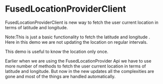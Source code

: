 # FusedLocationProviderClient
FusedLocationProviderClient is new way to fetch the user current location in terms of latitude and longitude.

Note:This is just a basic functionality to fetch the latitude and longitude . Here in this demo we are not updating the location on regular intervals.

This demo is useful to know the location only once.

Earlier when we are using the FusedLocationProvider Api we have to use more number of methods to fetch the user current location in terms of latitude and longitude.
But now in the new updates all the complexities are gone and most of the things are handled automatically.


